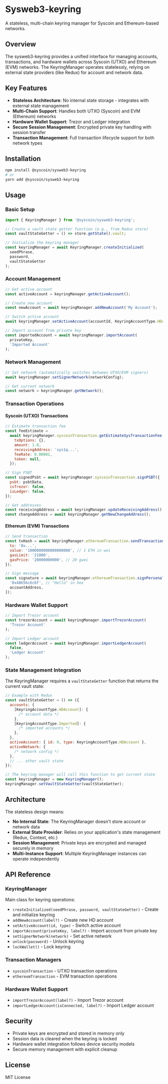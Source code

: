# Sysweb3-keyring

A stateless, multi-chain keyring manager for Syscoin and Ethereum-based networks.

## Overview

The sysweb3-keyring provides a unified interface for managing accounts, transactions, and hardware wallets across Syscoin (UTXO) and Ethereum (EVM) networks. The KeyringManager operates statelessly, relying on external state providers (like Redux) for account and network data.

## Key Features

- **Stateless Architecture**: No internal state storage - integrates with external state management
- **Multi-Chain Support**: Handles both UTXO (Syscoin) and EVM (Ethereum) networks
- **Hardware Wallet Support**: Trezor and Ledger integration
- **Secure Session Management**: Encrypted private key handling with session transfer
- **Transaction Management**: Full transaction lifecycle support for both network types

## Installation

```bash
npm install @syscoin/sysweb3-keyring
# or
yarn add @syscoin/sysweb3-keyring
```

## Usage

### Basic Setup

```javascript
import { KeyringManager } from '@syscoin/sysweb3-keyring';

// Create a vault state getter function (e.g., from Redux store)
const vaultStateGetter = () => store.getState().vault;

// Initialize the keyring manager
const keyringManager = await KeyringManager.createInitialized(
  seedPhrase,
  password,
  vaultStateGetter
);
```

### Account Management

```javascript
// Get active account
const activeAccount = keyringManager.getActiveAccount();

// Create new account
const newAccount = await keyringManager.addNewAccount('My Account');

// Switch active account
await keyringManager.setActiveAccount(accountId, KeyringAccountType.HDAccount);

// Import account from private key
const importedAccount = await keyringManager.importAccount(
  privateKey,
  'Imported Account'
);
```

### Network Management

```javascript
// Set network (automatically switches between UTXO/EVM signers)
await keyringManager.setSignerNetwork(networkConfig);

// Get current network
const network = keyringManager.getNetwork();
```

### Transaction Operations

#### Syscoin (UTXO) Transactions

```javascript
// Estimate transaction fee
const feeEstimate =
  await keyringManager.syscoinTransaction.getEstimateSysTransactionFee({
    txOptions: {},
    amount: 1.0,
    receivingAddress: 'sys1q...',
    feeRate: 0.00001,
    token: null,
  });

// Sign PSBT
const signedPsbt = await keyringManager.syscoinTransaction.signPSBT({
  psbt: psbtData,
  isTrezor: false,
  isLedger: false,
});

// Get addresses
const receivingAddress = await keyringManager.updateReceivingAddress();
const changeAddress = await keyringManager.getNewChangeAddress();
```

#### Ethereum (EVM) Transactions

```javascript
// Send transaction
const txHash = await keyringManager.ethereumTransaction.sendTransaction({
  to: '0x...',
  value: '1000000000000000000', // 1 ETH in wei
  gasLimit: '21000',
  gasPrice: '20000000000', // 20 gwei
});

// Sign message
const signature = await keyringManager.ethereumTransaction.signPersonalMessage([
  '0x48656c6c6f', // "Hello" in hex
  accountAddress,
]);
```

### Hardware Wallet Support

```javascript
// Import Trezor account
const trezorAccount = await keyringManager.importTrezorAccount(
  'Trezor Account'
);

// Import Ledger account
const ledgerAccount = await keyringManager.importLedgerAccount(
  false,
  'Ledger Account'
);
```

### State Management Integration

The KeyringManager requires a `vaultStateGetter` function that returns the current vault state:

```javascript
// Example with Redux
const vaultStateGetter = () => ({
  accounts: {
    [KeyringAccountType.HDAccount]: {
      /* account data */
    },
    [KeyringAccountType.Imported]: {
      /* imported accounts */
    },
  },
  activeAccount: { id: 0, type: KeyringAccountType.HDAccount },
  activeNetwork: {
    /* network config */
  },
  // ... other vault state
});

// The keyring manager will call this function to get current state
const keyringManager = new KeyringManager();
keyringManager.setVaultStateGetter(vaultStateGetter);
```

## Architecture

The stateless design means:

- **No Internal State**: The KeyringManager doesn't store account or network data
- **External State Provider**: Relies on your application's state management (Redux, Context, etc.)
- **Session Management**: Private keys are encrypted and managed securely in memory
- **Multi-Instance Support**: Multiple KeyringManager instances can operate independently

## API Reference

### KeyringManager

Main class for keyring operations:

- `createInitialized(seedPhrase, password, vaultStateGetter)` - Create and initialize keyring
- `addNewAccount(label?)` - Create new HD account
- `setActiveAccount(id, type)` - Switch active account
- `importAccount(privateKey, label?)` - Import account from private key
- `setSignerNetwork(network)` - Set active network
- `unlock(password)` - Unlock keyring
- `lockWallet()` - Lock keyring

### Transaction Managers

- `syscoinTransaction` - UTXO transaction operations
- `ethereumTransaction` - EVM transaction operations

### Hardware Wallet Support

- `importTrezorAccount(label?)` - Import Trezor account
- `importLedgerAccount(isConnected, label?)` - Import Ledger account

## Security

- Private keys are encrypted and stored in memory only
- Session data is cleared when the keyring is locked
- Hardware wallet integration follows device security models
- Secure memory management with explicit cleanup

## License

MIT License
